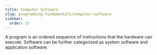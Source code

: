 ```yaml
---
title: Computer Software
slug: programming-fundamentals/computer-software
sidebar:
  order: 17
---
```


A program is an ordered sequence of instructions that the hardware can execute.
Software can be further categorized as system software and application software.
